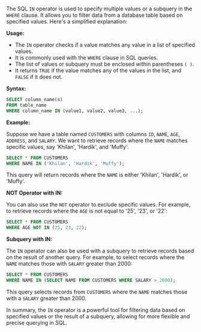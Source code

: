 The SQL `IN` operator is used to specify multiple values or a subquery in the `WHERE` clause. It allows you to filter data from a database table based on specified values. Here's a simplified explanation:

**Usage:**

- The `IN` operator checks if a value matches any value in a list of specified values.
- It is commonly used with the `WHERE` clause in SQL queries.
- The list of values or subquery must be enclosed within parentheses `( )`.
- It returns `TRUE` if the value matches any of the values in the list, and `FALSE` if it does not.

**Syntax:**

```sql
SELECT column_name(s)
FROM table_name
WHERE column_name IN (value1, value2, value3, ...);
```

**Example:**

Suppose we have a table named `CUSTOMERS` with columns `ID`, `NAME`, `AGE`, `ADDRESS`, and `SALARY`. We want to retrieve records where the `NAME` matches specific values, say 'Khilan', 'Hardik', and 'Muffy'.

```sql
SELECT * FROM CUSTOMERS
WHERE NAME IN ('Khilan', 'Hardik', 'Muffy');
```

This query will return records where the `NAME` is either 'Khilan', 'Hardik', or 'Muffy'.

**NOT Operator with IN:**

You can also use the `NOT` operator to exclude specific values. For example, to retrieve records where the `AGE` is not equal to '25', '23', or '22':

```sql
SELECT * FROM CUSTOMERS
WHERE AGE NOT IN (25, 23, 22);
```

**Subquery with IN:**

The `IN` operator can also be used with a subquery to retrieve records based on the result of another query. For example, to select records where the `NAME` matches those with `SALARY` greater than 2000:

```sql
SELECT * FROM CUSTOMERS
WHERE NAME IN (SELECT NAME FROM CUSTOMERS WHERE SALARY > 2000);
```

This query selects records from `CUSTOMERS` where the `NAME` matches those with a `SALARY` greater than 2000.

In summary, the `IN` operator is a powerful tool for filtering data based on specified values or the result of a subquery, allowing for more flexible and precise querying in SQL.
